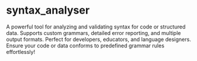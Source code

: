 # syntax_analyser
A powerful tool for analyzing and validating syntax for code or structured data. Supports custom grammars, detailed error reporting, and multiple output formats. Perfect for developers, educators, and language designers. Ensure your code or data conforms to predefined grammar rules effortlessly!
